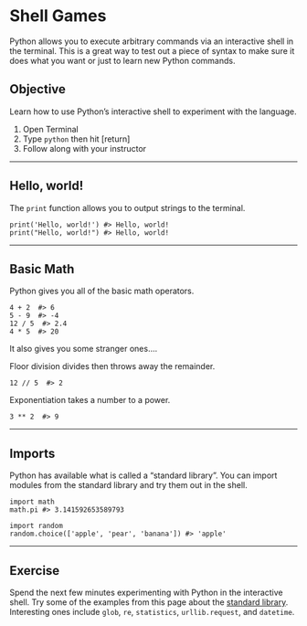 # Shell Games

Python allows you to execute arbitrary commands via an interactive shell in the terminal. This is a great way to test out a piece of syntax to make sure it does what you want or just to learn new Python commands.

## Objective

Learn how to use Python’s interactive shell to experiment with the language.

1. Open Terminal
1. Type `python` then hit [return]
1. Follow along with your instructor

------

## Hello, world!

The `print` function allows you to output strings to the terminal.

    print('Hello, world!') #> Hello, world!
    print("Hello, world!") #> Hello, world!

------

## Basic Math

Python gives you all of the basic math operators.

    4 + 2  #> 6
    5 - 9  #> -4
    12 / 5  #> 2.4
    4 * 5  #> 20

It also gives you some stranger ones….

Floor division divides then throws away the remainder.

    12 // 5  #> 2

Exponentiation takes a number to a power.

    3 ** 2  #> 9

------

## Imports

Python has available what is called a “standard library”. You can import modules from the standard library and try them out in the shell.

    import math
    math.pi #> 3.141592653589793
    
    import random
    random.choice(['apple', 'pear', 'banana']) #> 'apple'

------

## Exercise

Spend the next few minutes experimenting with Python in the interactive shell. Try some of the examples from this page about the [standard library](https://docs.python.org/3/tutorial/stdlib.html). Interesting ones include `glob`, `re`, `statistics`, `urllib.request`, and `datetime`.
